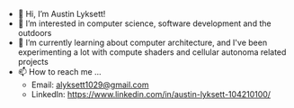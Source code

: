 - 👋 Hi, I’m Austin Lyksett!
- 👀 I’m interested in computer science, software development and the outdoors
- 🌱 I’m currently learning about computer architecture, and I've been experimenting a lot with compute shaders and cellular autonoma related projects
- 📫 How to reach me ...
  - Email: alyksett1029@gmail.com
  - LinkedIn: https://www.linkedin.com/in/austin-lyksett-104210100/
  

